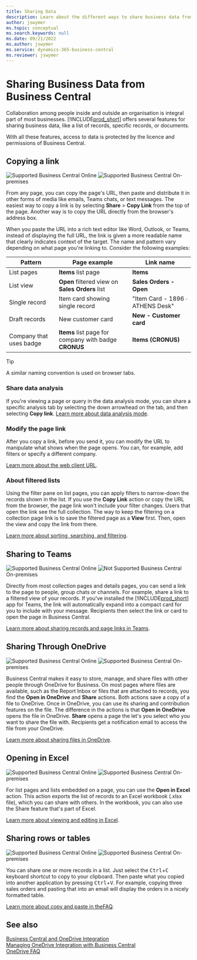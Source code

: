 ```yaml
---
title: Sharing Data
description: Learn about the different ways to share business data from Business Central.
author: jswymer
ms.topic: conceptual
ms.search.keywords: null
ms.date: 09/21/2022
ms.author: jswymer
ms.service: dynamics-365-business-central
ms.reviewer: jswymer
---
```

# Sharing Business Data from Business Central

Collaboration among people inside and outside an organisation is integral part of most businesses. [!INCLUDE[prod_short](includes/prod_short.md)] offers several features for sharing business data, like a list of records, specific records, or documents. <!--, with others&mdash;even those people who don't have a Business Central license in some cases.-->

With all these features, access to data is protected by the licence and permissions of Business Central.

## Copying a link

![Supported](media/check.png) Business Central Online ![Supported](media/check.png) Business Central On-premises

From any page, you can copy the page's URL, then paste and distribute it in other forms of media like emails, Teams chats, or text messages. The easiest way to copy a link is by selecting **Share** > **Copy Link** from the top of the page. Another way is to copy the URL directly from the browser's address box.

When you paste the URL into a rich text editor like Word, Outlook, or Teams, instead of displaying the full URL, the link is given a more readable name that clearly indicates context of the target. The name and pattern vary depending on what page you're linking to. Consider the following examples:

|Pattern|Page example|Link name|
|-|-|-|
|List pages|**Items** list page | **Items**|
|List view| **Open** filtered view on **Sales Orders** list|**Sales Orders - Open**|
| Single record|Item card showing single record|"Item Card - 1896 ∙ ATHENS Desk"|
|Draft records| New customer card|**New - Customer card**|
|Company that uses badge|**Items** list page for company with badge **CRONUS**| **Items (CRONUS)**|

> [!TIP]
> A similar naming convention is used on browser tabs.

### Share data analysis
If you're viewing a page or query in the data analysis mode, you can share a specific analysis tab by selecting the down arrowhead on the tab, and then selecting **Copy link**. [Learn more about data analysis mode](analysis-mode.md). 

### Modify the page link

After you copy a link, before you send it, you can modify the URL to manipulate what shows when the page opens. You can, for example, add filters or specify a different company.

[Learn more about the web client URL](/dynamics365/business-central/dev-itpro/developer/devenv-web-client-urls).

### About filtered lists

Using the filter pane on list pages, you can apply filters to narrow-down the records shown in the list. If you use the **Copy Link** action or copy the URL from the browser, the page link won't include your filter changes. Users that open the link see the full collection. The way to keep the filtering on a collection page link is to save the filtered page as a **View** first. Then, open the view and copy the link from there.

[Learn more about sorting, searching, and filtering](ui-enter-criteria-filters.md).

## Sharing to Teams

![Supported](media/check.png) Business Central Online ![Not Supported](media/x-icon.png) Business Central On-premises

Directly from most collection pages and details pages, you can send a link to the page to people, group chats or channels. For example, share a link to a filtered view of your records. If you've installed the [!INCLUDE[prod_short](includes/prod_short.md)] app for Teams, the link will automatically expand into a compact card for you to include with your message. Recipients then select the link or card to open the page in Business Central.

[Learn more about sharing records and page links in Teams](across-working-with-teams.md).

## Sharing Through OneDrive

![Supported](media/check.png) Business Central Online ![Supported](media/check.png) Business Central On-premises

Business Central makes it easy to store, manage, and share files with other people through OneDrive for Business. On most pages where files are available, such as the Report Inbox or files that are attached to records, you find the **Open in OneDrive** and **Share** actions. Both actions save a copy of a file to OneDrive. Once in OneDrive, you can use its sharing and contribution features on the file. The difference in the actions is that **Open in OneDrive** opens the file in OneDrive. **Share** opens a page the let's you select who you want to share the file with. Recipients get a notification email to access the file from your OneDrive.

[Learn more about sharing files in OneDrive](across-share-onedrive.md).

## Opening in Excel

![Supported](media/check.png) Business Central Online ![Supported](media/check.png) Business Central On-premises

For list pages and lists embedded on a page, you can use the **Open in Excel** action. This action exports the list of records to an Excel workbook (.xlsx file), which you can share with others. In the workbook, you can also use the Share feature that's part of Excel.

[Learn more about viewing and editing in Excel](across-work-with-excel.md).

## Sharing rows or tables

![Supported](media/check.png) Business Central Online ![Supported](media/check.png) Business Central On-premises

You can share one or more records in a list. Just select the <kbd>Ctrl</kbd>+<kbd>C</kbd> keyboard shortcut to copy to your clipboard. Then paste what you copied into another application by pressing <kbd>Ctrl</kbd>+<kbd>V</kbd>. For example, copying three sales orders and pasting that into an email will display the orders in a nicely formatted table.

[Learn more about copy and paste in theFAQ](faq-copy-paste.yml).

## See also 

[Business Central and OneDrive Integration](across-onedrive-overview.md)  
[Managing OneDrive Integration with Business Central](admin-onedrive-integration.md)  
[OneDrive FAQ](admin-onedrive-faq.md)
